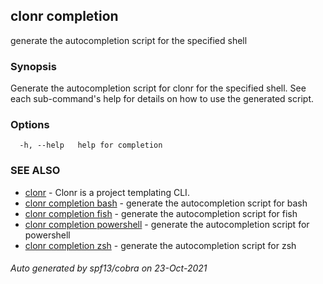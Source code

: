 ## clonr completion

generate the autocompletion script for the specified shell

### Synopsis


Generate the autocompletion script for clonr for the specified shell.
See each sub-command's help for details on how to use the generated script.


### Options

```
  -h, --help   help for completion
```

### SEE ALSO

* [clonr](clonr.md)	 - Clonr is a project templating CLI.
* [clonr completion bash](clonr_completion_bash.md)	 - generate the autocompletion script for bash
* [clonr completion fish](clonr_completion_fish.md)	 - generate the autocompletion script for fish
* [clonr completion powershell](clonr_completion_powershell.md)	 - generate the autocompletion script for powershell
* [clonr completion zsh](clonr_completion_zsh.md)	 - generate the autocompletion script for zsh

###### Auto generated by spf13/cobra on 23-Oct-2021

